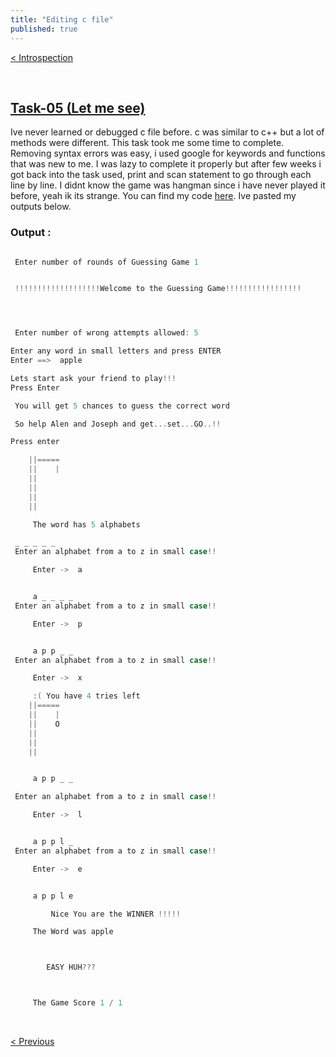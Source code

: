 ```yaml
---
title: "Editing c file"
published: true
---
```

<p style="text-align:left; color:white">
<a href="/2021/11/19/Amfoss/index.html" >< Introspection</a>
</p>
<br/>

## [Task-05 (Let me see)](https://github.com/Akshaj000/amfoss-tasks/tree/master/task-05)

Ive never learned or debugged c file before. c was similar to c++ but a lot of methods were different. This task took me some time to complete. Removing syntax errors was easy, i used google for keywords and functions that was new to me. I was lazy to complete it properly but after few weeks i got back into the task used, print and scan statement to go through each line by line. I didnt know the game was hangman since i have never played it before, yeah ik its strange. You can find my code [here](https://github.com/Akshaj000/amfoss-tasks/blob/master/task-05/letmesee.c). Ive pasted my outputs below.

### Output : 

```c

 Enter number of rounds of Guessing Game 1


 !!!!!!!!!!!!!!!!!!!Welcome to the Guessing Game!!!!!!!!!!!!!!!!!




 Enter number of wrong attempts allowed: 5

Enter any word in small letters and press ENTER
Enter ==>  apple

Lets start ask your friend to play!!!
Press Enter

 You will get 5 chances to guess the correct word

 So help Alen and Joseph and get...set...GO..!!

Press enter 

	||===== 
	||    | 
	||      
	||      
	||      
	||      

     The word has 5 alphabets 

 _ _ _ _ _
 Enter an alphabet from a to z in small case!!

	 Enter ->  a


	 a _ _ _ _
 Enter an alphabet from a to z in small case!!

	 Enter ->  p


	 a p p _ _
 Enter an alphabet from a to z in small case!!

	 Enter ->  x

	 :( You have 4 tries left 
	||===== 
	||    | 
	||    O 
	||      
	||      
	||      


	 a p p _ _

 Enter an alphabet from a to z in small case!!

	 Enter ->  l


	 a p p l _
 Enter an alphabet from a to z in small case!!

	 Enter ->  e


	 a p p l e

	 	 Nice You are the WINNER !!!!!

	 The Word was apple 



		EASY HUH???



	 The Game Score 1 / 1
```
<br/>
<p style="text-align:left;">
<a href="/2021/11/04/blockchain/index.html" >< Previous</a>
</p>

